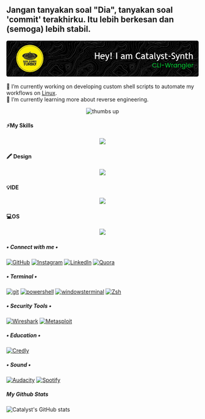 ## Jangan tanyakan soal "Dia", tanyakan soal 'commit' terakhirku. Itu lebih berkesan dan (semoga) lebih stabil.
![Catalyst-Synth](img/github-header-image1.png)
<!--
**Catalyst-Synth/Catalyst-Synth** is a ✨ _special_ ✨ repository because its `README.md` (this file) appears on your GitHub profile.

Here are some ideas to get you started:

- 🔭 I’m currently working on ...
- 🌱 I’m currently learning ...
- 👯 I’m looking to collaborate on ...
- 🤔 I’m looking for help with ...
- 💬 Ask me about ...
- 📫 How to reach me: ...
- 😄 Pronouns: ...
- ⚡ Fun fact: ...
-->
🔭 I’m currently working on developing custom shell scripts to automate my workflows on [Linux](https://kali.org).  
🌱 I’m currently learning more about reverse engineering.
<p align="center">
  <img src="https://media1.giphy.com/media/v1.Y2lkPTc5MGI3NjExcm91MnNnZDdjZDk4Z3cwN2R3NGkwNWg0cGxiMm1ldGdmZm9hbTFnaSZlcD12MV9pbnRlcm5hbF9naWZfYnlfaWQmY3Q9Zw/GCvktC0KFy9l6/giphy.gif" alt="thumbs up" width="300"/> 
</p>
 
#### ⚡My Skills
<p align="center">
  <a href="https://skillicons.dev">
    <img src="https://skillicons.dev/icons?i=cpp,css,py,html,java,js,mysql,replit,flutter,flask,octave" />
  </a>
</p>

#### 🖍 Design
<p align="center">
  <a href="https://skillicons.dev">
    <img src="https://skillicons.dev/icons?i=figma,blender,pr" />
  </a>
</p>

#### 💡IDE
<p align="center">
  <a href="https://skillicons.dev">
    <img src="https://skillicons.dev/icons?i=arduino,vscode,eclipse" />
  </a>
</p>

#### 💻OS
<p align="center">
  <a href="https://skillicons.dev">
    <img src="https://skillicons.dev/icons?i=kali,debian,windows" />
  </a>
</p>


##### • Connect with me •
[![GitHub](https://img.shields.io/badge/GitHub-100000?style=for-the-badge&logo=github&logoColor=white)](https://github.com/Catalyst-Synth) [![Instagram](https://img.shields.io/badge/Instagram-E4405F?style=for-the-badge&logo=instagram&logoColor=white)](https://instagram.com/evandes_gi) [![LinkedIn](https://img.shields.io/badge/LinkedIn-0077B5?style=for-the-badge&logo=linkedin&logoColor=white)](https://www.linkedin.com/in/evandes-nathanael-girsang/) [![Quora](https://img.shields.io/badge/Quora-%23B92B27.svg?&style=for-the-badge&logo=Quora&logoColor=white)](https://id.quora.com/profile/Evandes-Nathanael-G)

##### • Terminal •
[![git](https://img.shields.io/badge/GIT-E44C30?style=for-the-badge&logo=git&logoColor=white)](https://git-scm.com/) [![powershell](https://img.shields.io/badge/powershell-5391FE?style=for-the-badge&logo=powershell&logoColor=white)](https://github.com/PowerShell/PowerShell) [![windowsterminal](https://img.shields.io/badge/windows%20terminal-4D4D4D?style=for-the-badge&logo=windows%20terminal&logoColor=white)](https://github.com/microsoft/terminal) [![Zsh](https://img.shields.io/badge/Zsh-F15A24?style=for-the-badge&logo=Zsh&logoColor=white)](https://wiki.archlinux.org/title/Zsh)

##### • Security Tools •
[![Wireshark](https://img.shields.io/badge/Wireshark-1679A7?style=for-the-badge&logo=Wireshark&logoColor=white)](https://www.wireshark.org/) [![Metasploit](https://img.shields.io/badge/metasploit-2596CD?style=for-the-badge&logo=metasploit&logoColor=white)](https://www.metasploit.com/)

##### • Education •
[![Credly](https://img.shields.io/badge/Credly-FF6B00?style=for-the-badge&logo=credly&logoColor=white)](https://www.credly.com/users/evandes-nathanael-girsang)

##### • Sound •
[![Audacity](https://img.shields.io/badge/Audacity-0000CC?style=for-the-badge&logo=audacity&logoColor=white)](https://www.audacityteam.org/) [![Spotify](https://img.shields.io/badge/Spotify-1ED760?&style=for-the-badge&logo=spotify&logoColor=white)](https://open.spotify.com/user/21gwecke5ytlzwlcyrede3dfq?si=846eec2edf024e07)

##### My Github Stats
![Catalyst's GitHub stats](https://github-readme-stats.vercel.app/api?username=catalyst-synth&show_icons=true&theme=one_dark_pro)